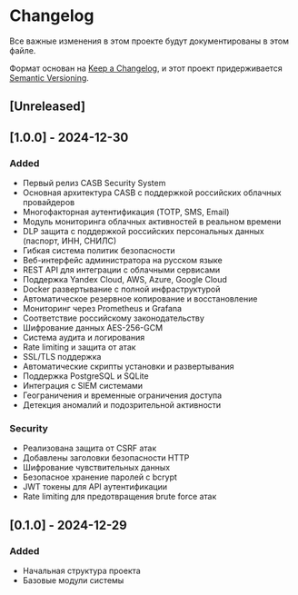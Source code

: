 # Changelog

Все важные изменения в этом проекте будут документированы в этом файле.

Формат основан на [Keep a Changelog](https://keepachangelog.com/en/1.0.0/),
и этот проект придерживается [Semantic Versioning](https://semver.org/spec/v2.0.0.html).

## [Unreleased]

## [1.0.0] - 2024-12-30

### Added
- Первый релиз CASB Security System
- Основная архитектура CASB с поддержкой российских облачных провайдеров
- Многофакторная аутентификация (TOTP, SMS, Email)
- Модуль мониторинга облачных активностей в реальном времени
- DLP защита с поддержкой российских персональных данных (паспорт, ИНН, СНИЛС)
- Гибкая система политик безопасности
- Веб-интерфейс администратора на русском языке
- REST API для интеграции с облачными сервисами
- Поддержка Yandex Cloud, AWS, Azure, Google Cloud
- Docker развертывание с полной инфраструктурой
- Автоматическое резервное копирование и восстановление
- Мониторинг через Prometheus и Grafana
- Соответствие российскому законодательству
- Шифрование данных AES-256-GCM
- Система аудита и логирования
- Rate limiting и защита от атак
- SSL/TLS поддержка
- Автоматические скрипты установки и развертывания
- Поддержка PostgreSQL и SQLite
- Интеграция с SIEM системами
- Геограничения и временные ограничения доступа
- Детекция аномалий и подозрительной активности

### Security
- Реализована защита от CSRF атак
- Добавлены заголовки безопасности HTTP
- Шифрование чувствительных данных
- Безопасное хранение паролей с bcrypt
- JWT токены для API аутентификации
- Rate limiting для предотвращения brute force атак

## [0.1.0] - 2024-12-29

### Added
- Начальная структура проекта
- Базовые модули системы
